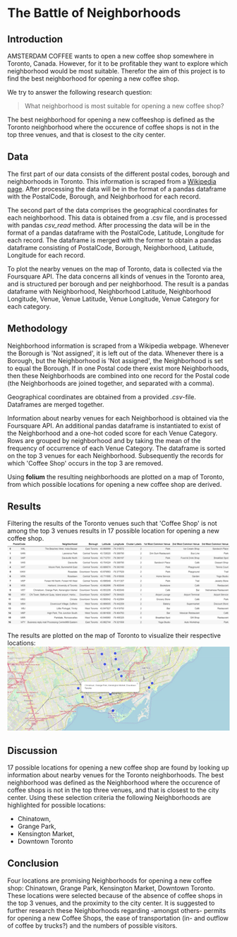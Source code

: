 # The Battle of Neighborhoods
## Introduction
AMSTERDAM COFFEE wants to open a new coffee shop somewhere in Toronto, Canada. However, for it to be profitable they want to explore which neighborhood would be most suitable. Therefor the aim of this project is to find the best neighborhood for opening a new coffee shop.

We try to answer the following research question:
> What neighborhood is most suitable for opening a new coffee shop?

The best neighborhood for opening a new coffeeshop is defined as the Toronto neighborhood where the occurence of coffee shops is not in the top three venues, and that is closest to the city center.

## Data
The first part of our data consists of the different postal codes, borough and neighborhoods in Toronto. This information is scraped from a <a href="https://en.wikipedia.org/wiki/List_of_postal_codes_of_Canada:_M">Wikipedia page</a>. After processing the data will be in the format of a pandas dataframe with the PostalCode, Borough, and Neighborhood for each record.

The second part of the data  comprises the geographical coordinates for each neighborhood. This data is obtained from a .csv file, and is processed with pandas *csv_read* method. After processing the data will be in the format of a pandas dataframe with the PostalCode, Latitude, Longitude for each record. The dataframe is merged with the former to obtain a pandas dataframe consisting of PostalCode, Borough, Neighborhood, Latitude, Longitude for each record.

To plot the nearby venues on the map of Toronto, data is collected via the Foursquare API. The data concerns all kinds of venues in the Toronto area, and is structured per borough and per neighborhood. The result is a pandas dataframe with Neighborhood, Neighborhood Latitude, Neighborhood Longitude, Venue, Venue Latitude, Venue Longitude, Venue Category for each category.

## Methodology
Neighborhood information is scraped from a Wikipedia webpage. Whenever the Borough is 'Not assigned', it is left out of the data. Whenever there is a Borough, but the Neighborhood is 'Not assigned', the Neighborhood is set to equal the Borough. If in one Postal code there exist more Neighborhoods, then these Neighborhoods are combined into one record for the Postal code (the Neighborhoods are joined together, and separated with a comma).

Geographical coordinates are obtained from a provided *.csv*-file. Dataframes are merged together.

Information about nearby venues for each Neighborhood is obtained via the Foursquare API. An additional pandas dataframe is instantiated to exist of the Neighborhood and a one-hot coded score for each Venue Category. Rows are grouped by neighborhood and by taking the mean of the frequency of occurrence of each Venue Category. The dataframe is sorted on the top 3 venues for each Neighborhood. Subsequently the records for which 'Coffee Shop' occurs in the top 3 are removed.

Using **folium** the resulting neighborhoods are plotted on a map of Toronto, from which possible locations for opening a new coffee shop are derived.

## Results
Filtering the results of the Toronto venues such that 'Coffee Shop' is not among the top 3 venues results in 17 possible location for opening a new coffee shop.
![Image of Possible Locations](https://github.com/rjromijnders/Coursera_Capstone/blob/master/Coffee_Shop_locations.jpg)

The results are plotted on the map of Toronto to visualize their respective locations:
![Image of Possible Locations](https://github.com/rjromijnders/Coursera_Capstone/blob/master/Coffee_Shop_locations_map_loc1.jpg)


## Discussion
17 possible locations for opening a new coffee shop are found by looking up information about nearby venues for the Toronto neighborhoods. The best neighborhood was defined as the Neighborhood where the occurence of coffee shops is not in the top three venues, and that is closest to the city center. Using these selection criteria the following Neighborhoods are highlighted for possible locations:
- Chinatown, 
- Grange Park,
- Kensington Market,
- Downtown Toronto

## Conclusion
Four locations are promising Neighborhoods for opening a new coffee shop: Chinatown, Grange Park, Kensington Market, Downtown Toronto. These locations were selected because of the absence of coffee shops in the top 3 venues, and the proximity to the city center. It is suggested to further research these Neighborhoods regarding -amongst others- permits for opening a new Coffee Shops, the ease of transportation (in- and outflow of coffee by trucks?) and the numbers of possible visitors.
